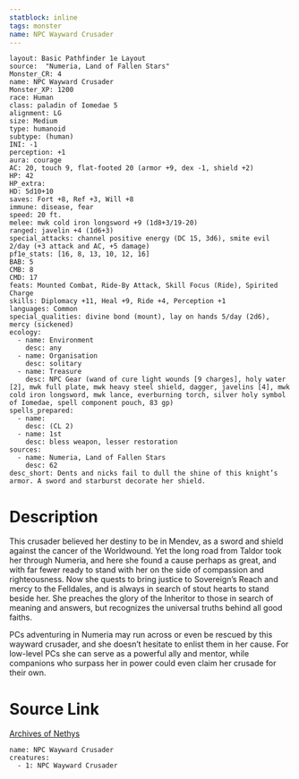 ```yaml
---
statblock: inline
tags: monster
name: NPC Wayward Crusader
---
```

```statblock
layout: Basic Pathfinder 1e Layout
source:  "Numeria, Land of Fallen Stars"
Monster_CR: 4
name: NPC Wayward Crusader
Monster_XP: 1200
race: Human
class: paladin of Iomedae 5
alignment: LG
size: Medium
type: humanoid
subtype: (human)
INI: -1
perception: +1
aura: courage
AC: 20, touch 9, flat-footed 20 (armor +9, dex -1, shield +2)
HP: 42
HP_extra: 
HD: 5d10+10
saves: Fort +8, Ref +3, Will +8
immune: disease, fear
speed: 20 ft.
melee: mwk cold iron longsword +9 (1d8+3/19-20)
ranged: javelin +4 (1d6+3)
special_attacks: channel positive energy (DC 15, 3d6), smite evil 2/day (+3 attack and AC, +5 damage)
pf1e_stats: [16, 8, 13, 10, 12, 16]
BAB: 5
CMB: 8
CMD: 17
feats: Mounted Combat, Ride-By Attack, Skill Focus (Ride), Spirited Charge
skills: Diplomacy +11, Heal +9, Ride +4, Perception +1
languages: Common
special_qualities: divine bond (mount), lay on hands 5/day (2d6), mercy (sickened)
ecology:
  - name: Environment
    desc: any
  - name: Organisation
    desc: solitary
  - name: Treasure
    desc: NPC Gear (wand of cure light wounds [9 charges], holy water [2], mwk full plate, mwk heavy steel shield, dagger, javelins [4], mwk cold iron longsword, mwk lance, everburning torch, silver holy symbol of Iomedae, spell component pouch, 83 gp)
spells_prepared:
  - name:
    desc: (CL 2)
  - name: 1st
    desc: bless weapon, lesser restoration
sources:
  - name: Numeria, Land of Fallen Stars
    desc: 62
desc_short: Dents and nicks fail to dull the shine of this knight’s armor. A sword and starburst decorate her shield.
```
# Description
This crusader believed her destiny to be in Mendev, as a sword and shield against the cancer of the Worldwound. Yet the long road from Taldor took her through Numeria, and here she found a cause perhaps as great, and with far fewer ready to stand with her on the side of compassion and righteousness. Now she quests to bring justice to Sovereign’s Reach and mercy to the Felldales, and is always in search of stout hearts to stand beside her. She preaches the glory of the Inheritor to those in search of meaning and answers, but recognizes the universal truths behind all good faiths.

PCs adventuring in Numeria may run across or even be rescued by this wayward crusader, and she doesn’t hesitate to enlist them in her cause. For low-level PCs she can serve as a powerful ally and mentor, while companions who surpass her in power could even claim her crusade for their own.
# Source Link
[Archives of Nethys](https://aonprd.com/NPCDisplay.aspx?ItemName=Wayward%20Crusader)
```encounter-table
name: NPC Wayward Crusader
creatures:
  - 1: NPC Wayward Crusader
```
